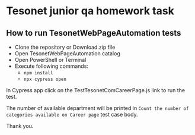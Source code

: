 # Tesonet junior qa homework task

## How to run TesonetWebPageAutomation tests

- Clone the repository or Download.zip file
- Open TesonetWebPageAutomation catalog
- Open PowerShell or Terminal
- Execute following commands:
  - `npm install`
  - `npx cypress open`

In Cypress app click on the TestTesonetComCareerPage.js link to run the test.

The number of available department will be printed in `Count the number of categories available on Career page` test case body.

Thank you.
